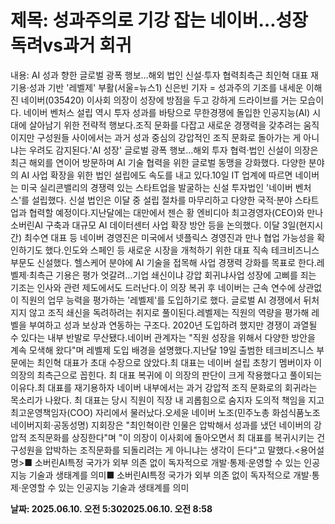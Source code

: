 # **제목: 성과주의로 기강 잡는 네이버…성장 독려vs과거 회귀**

  내용: AI 성과 향한 글로벌 광폭 행보…해외 법인 신설·투자 협력최측근 최인혁 대표 재기용·성과 기반 '레벨제' 부활(서울=뉴스1) 신은빈 기자 = 성과주의 기조를 내세운 이해진 네이버(035420) 이사회 의장이 성장에 방점을 두고 강하게 드라이브를 거는 모습이다. 네이버 벤처스 설립 역시 투자 성과를 바탕으로 무한경쟁에 돌입한 인공지능(AI) 시대에 살아남기 위한 전략적 행보다.조직 문화를 다잡고 새로운 경쟁력을 갖추려는 움직이지만 구성원들 사이에서는 과거 성과 중심의 강압적인 조직 문화로 돌아가는 게 아니냐는 우려도 감지된다.'AI 성장' 글로벌 광폭 행보…해외 투자 협력·법인 신설이 의장은 최근 해외를 연이어 방문하며 AI 기술 협력을 위한 글로벌 동맹을 강화했다. 다양한 분야의 AI 사업 확장을 위한 법인 설립에도 속도를 내고 있다.10일 IT 업계에 따르면 네이버는 미국 실리콘밸리의 경쟁력 있는 스타트업을 발굴하는 신설 투자법인 '네이버 벤처스'를 설립했다. 신설 법인은 이달 중 설립 절차를 마무리하고 다양한 국적·분야 스타트업과 협력할 예정이다.지난달에는 대만에서 젠슨 황 엔비디아 최고경영자(CEO)와 만나 소버린AI 구축과 대규모 AI 데이터센터 사업 확장 방안 등을 논의했다. 이달 3일(현지시간) 최수연 대표 등 네이버 경영진은 미국에서 넷플릭스 경영진과 만나 협업 가능성을 확인하기도 했다.인도와 스페인 등 새로운 시장을 개척하기 위한 대표 직속 테크비즈니스 부문도 신설했다. 헬스케어 분야에 AI 기술을 접목해 사업 경쟁력 강화를 목표로 한다.레벨제·최측근 기용은 평가 엇갈려…기업 쇄신이냐 강압 회귀냐사업 성장에 고삐를 죄는 기조는 인사와 관련 제도에서도 드러난다.이 의장 복귀 후 네이버는 근속 연수에 상관없이 직원의 업무 능력을 평가하는 '레벨제'를 도입하기로 했다. 글로벌 AI 경쟁에서 뒤처지지 않고 조직 쇄신을 독려하려는 취지로 풀이된다.레벨제는 직원의 역량을 평가해 레벨을 부여하고 성과 보상과 연동하는 구조다. 2020년 도입하려 했지만 경쟁이 과열될 수 있다는 내부 반발로 무산됐다.네이버 관계자는 "직원 성장을 위해서 다양한 방안을 계속 모색해 왔다"며 레벨제 도입 배경을 설명했다.지난달 19일 출범한 테크비즈니스 부문에는 최인혁 대표가 초대 수장으로 앉았다.최 대표는 네이버 설립 초창기 멤버이자 이 의장의 최측근으로 꼽힌다. 최 대표 복귀에 이 의장의 판단이 크게 작용했다고 풀이되는 이유다.최 대표를 재기용하자 네이버 내부에서는 과거 강압적 조직 문화로의 회귀라는 목소리가 나왔다. 최 대표는 당시 직원이 직장 내 괴롭힘으로 숨지자 도의적 책임을 지고 최고운영책임자(COO) 자리에서 물러났다.오세윤 네이버 노조(민주노총 화섬식품노조 네이버지회·공동성명) 지회장은 "최인혁이란 인물은 압박해서 성과를 냈던 네이버의 강압적 조직문화를 상징한다"며 "이 의장이 이사회에 돌아오면서 최 대표를 복귀시키는 건 구성원을 압박하는 조직문화를 되돌리려는 게 아니냐는 생각이 든다"고 말했다.<용어설명>■ 소버린AI특정 국가가 외부 의존 없이 독자적으로 개발·통제·운영할 수 있는 인공지능 기술과 생태계를 의미■ 소버린AI특정 국가가 외부 의존 없이 독자적으로 개발·통제·운영할 수 있는 인공지능 기술과 생태계를 의미

  **날짜: 2025.06.10. 오전 5:302025.06.10. 오전 8:58**